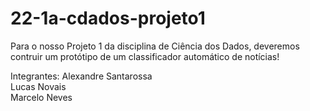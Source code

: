 # 22-1a-cdados-projeto1

Para o nosso Projeto 1 da disciplina de Ciência dos Dados, deveremos contruir um protótipo de um classificador automático de notícias!

Integrantes:
Alexandre Santarossa <br/>
  Lucas Novais <br/>
  Marcelo Neves
